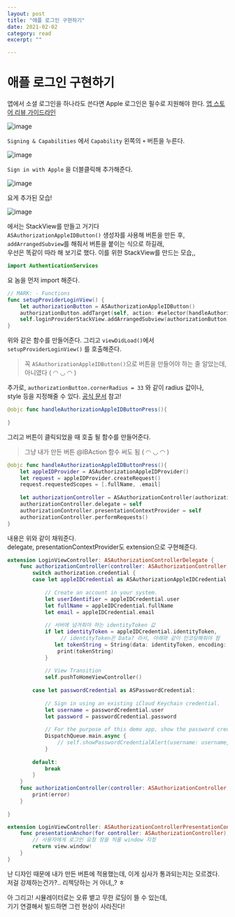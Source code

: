 ```yaml
---
layout: post
title: "애플 로그인 구현하기" 
date: 2021-02-02
category: read 
excerpt: ""

---
```


# 애플 로그인 구현하기

앱에서 소셜 로그인을 하나라도 쓴다면 Apple 로그인은 필수로 지원해야 한다. [앱 스토어 리뷰 가이드라인](https://developer.apple.com/app-store/review/guidelines/#sign-in-with-apple)

![image](https://user-images.githubusercontent.com/28949235/106629906-a9afe280-65be-11eb-8964-42706c75df7e.png)

`Signing & Capabilities` 에서 `Capability` 왼쪽의 `+` 버튼을 누른다.



![image](https://user-images.githubusercontent.com/28949235/106629996-c21ffd00-65be-11eb-9d2c-7067661ea3c4.png)

`Sign in with Apple` 을 더블클릭해 추가해준다.

![image](https://user-images.githubusercontent.com/28949235/106630035-cba96500-65be-11eb-9883-5b7c11f733b3.png)

요게 추가된 모습!

![image](https://user-images.githubusercontent.com/28949235/106630645-5b4f1380-65bf-11eb-82aa-7bed27951669.png)

 에서는 StackView를 만들고 거기다  
`ASAuthorizationAppleIDButton()` 생성자를 사용해 버튼을 만든 후,  
`addArrangedSubview`를 해줘서 버튼을 붙이는 식으로 하길래,  
우선은 똑같이 따라 해 보기로 했다. 이를 위한 StackView를 만드는 모습,,



```swift
import AuthenticationServices
```

요 놈을 먼저 import 해준다.



```swift
// MARK: - Functions
func setupProviderLoginView() {
    let authorizationButton = ASAuthorizationAppleIDButton()
    authorizationButton.addTarget(self, action: #selector(handleAuthorizationAppleIDButtonPress), for: .touchUpInside)
    self.loginProviderStackView.addArrangedSubview(authorizationButton)
}
```

위와 같은 함수를 만들어준다. 그리고 `viewDidLoad()`에서 `setupProviderLoginView()` 를 호출해준다.

> 꼭 `ASAuthorizationAppleIDButton()`으로 버튼을 만들어야 하는 줄 알았는데, 아니였다 ( ◠ ◡ ◠ )



추가로, `authorizationButton.cornerRadius = 33` 와 같이 radius 값이나,   
style 등을 지정해줄 수 있다. [공식 문서](https://developer.apple.com/documentation/authenticationservices/asauthorizationappleidbutton) 참고!



```swift
@objc func handleAuthorizationAppleIDButtonPress(){
        
}
```

그리고 버튼이 클릭되었을 때 호출 될 함수를 만들어준다.

> 그냥 내가 만든 버튼 @IBAction 함수 써도 됨 ( ◠ ◡ ◠ )



```swift
@objc func handleAuthorizationAppleIDButtonPress(){
    let appleIDProvider = ASAuthorizationAppleIDProvider()
    let request = appleIDProvider.createRequest()
    request.requestedScopes = [.fullName, .email]
        
    let authorizationController = ASAuthorizationController(authorizationRequests: [request])
    authorizationController.delegate = self
    authorizationController.presentationContextProvider = self
    authorizationController.performRequests()
}
```

내용은 위와 같이 채워준다.  
delegate, presentationContextProvider도 extension으로 구현해준다.



```swift
extension LoginViewController: ASAuthorizationControllerDelegate {
    func authorizationController(controller: ASAuthorizationController, didCompleteWithAuthorization authorization: ASAuthorization) {
        switch authorization.credential {
        case let appleIDCredential as ASAuthorizationAppleIDCredential:
            
            // Create an account in your system.
            let userIdentifier = appleIDCredential.user
            let fullName = appleIDCredential.fullName
            let email = appleIDCredential.email
            
            // 서버에 넘겨줘야 하는 identityToken 값
            if let identityToken = appleIDCredential.identityToken,
          		 // identityToken은 Data? 라서, 아래와 같이 인코딩해줘야 함
               let tokenString = String(data: identityToken, encoding: .utf8) {
                print(tokenString)
            }
            
            // View Transition
            self.pushToHomeViewController()
        
        case let passwordCredential as ASPasswordCredential:
        
            // Sign in using an existing iCloud Keychain credential.
            let username = passwordCredential.user
            let password = passwordCredential.password
            
            // For the purpose of this demo app, show the password credential as an alert.
            DispatchQueue.main.async {
                // self.showPasswordCredentialAlert(username: username, password: password)
            }
            
        default:
            break
        }
    }
    func authorizationController(controller: ASAuthorizationController, didCompleteWithError error: Error) {
        print(error)
    }
    
}

extension LoginViewController: ASAuthorizationControllerPresentationContextProviding {
    func presentationAnchor(for controller: ASAuthorizationController) -> ASPresentationAnchor {
      	// 사용자에게 로그인 요청 창을 띄울 window 지정
        return view.window!
    }
}
```



난 디자인 때문에 내가 만든 버튼에 적용했는데, 이게 심사가 통과되는지는 모르겠다.  
저걸 강제하는건가?.. 리젝당하는 거 아녀,,? ㅎ



아 그리고! 시뮬레이터로는 오류 뱉고 무한 로딩이 뜰 수 있는데,  
기기 연결해서 빌드하면 그런 현상이 사라진다!

